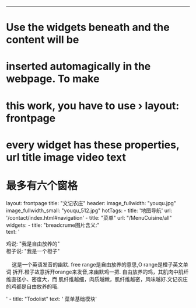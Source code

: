 ---
#
# Use the widgets beneath and the content will be
# inserted automagically in the webpage. To make
# this work, you have to use › layout: frontpage

# every widget has these properties, url title image video text 
# 最多有六个窗格
layout: frontpage
title: "文记农庄"
header:
   image_fullwidth: "youqu.jpg"
   image_fullwidth_small: "youqu_512.jpg"
hotTags:
    - title: '地图导航' 
      url: '/contact/index.html#navigation' 
    - title: "菜单"
      url: "/MenuCuisine/all"
widgets:
    - title: "breadcrume图片含义:"  
      text: '<p>
           鸡说: "我是自由放养的"<br/>
           橙子说: "我是一个橙子"<br/><br/>
           &nbsp;&nbsp;&nbsp;&nbsp;这是一个英语发音的幽默. free range是自由放养的意思,O range是橙子英文单词
           拆开.橙子故意拆开orange来发音,来幽默鸡一把. 自由放养的鸡，其肌肉中肌纤维直径小、密度大，而
           肌纤维越细，肉质越嫩，肌纤维越密，风味越好.文记农庄的鸡都是自由放养的哦. 
           </p>'
    - title: "Todolist"
      text: '
            菜单基础模块'
